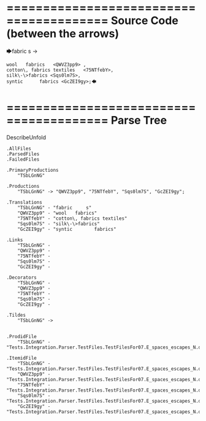 ========================================
Source Code (between the arrows)
========================================

🡆fabric     s 	<TSbLGnNG> ->

	wool   fabrics	 <QWVZ3pp9> ,
	cotton\, fabrics textiles   <75NTfebY>,
    silk\-\>fabrics <Sqs0lm7S>,
    syntic 		fabrics <GcZEI9gy>;🡄

========================================
Parse Tree
========================================
DescribeUnfold

    .AllFiles
    .ParsedFiles
    .FailedFiles

    .PrimaryProductions
        "TSbLGnNG" 

    .Productions
        "TSbLGnNG" -> "QWVZ3pp9", "75NTfebY", "Sqs0lm7S", "GcZEI9gy";

    .Translations
        "TSbLGnNG" - "fabric     s"
        "QWVZ3pp9" - "wool   fabrics"
        "75NTfebY" - "cotton\, fabrics textiles"
        "Sqs0lm7S" - "silk\-\>fabrics"
        "GcZEI9gy" - "syntic 		fabrics"

    .Links
        "TSbLGnNG" - 
        "QWVZ3pp9" - 
        "75NTfebY" - 
        "Sqs0lm7S" - 
        "GcZEI9gy" - 

    .Decorators
        "TSbLGnNG" - 
        "QWVZ3pp9" - 
        "75NTfebY" - 
        "Sqs0lm7S" - 
        "GcZEI9gy" - 

    .Tildes
        "TSbLGnNG" -> 


    .ProdidFile
        "TSbLGnNG" - "Tests.Integration.Parser.TestFiles.TestFilesFor07.E_spaces_escapes_N.ds"

    .ItemidFile
        "TSbLGnNG" - "Tests.Integration.Parser.TestFiles.TestFilesFor07.E_spaces_escapes_N.ds"
        "QWVZ3pp9" - "Tests.Integration.Parser.TestFiles.TestFilesFor07.E_spaces_escapes_N.ds"
        "75NTfebY" - "Tests.Integration.Parser.TestFiles.TestFilesFor07.E_spaces_escapes_N.ds"
        "Sqs0lm7S" - "Tests.Integration.Parser.TestFiles.TestFilesFor07.E_spaces_escapes_N.ds"
        "GcZEI9gy" - "Tests.Integration.Parser.TestFiles.TestFilesFor07.E_spaces_escapes_N.ds"

